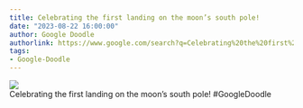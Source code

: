 ```yaml
---
title: Celebrating the first landing on the moon’s south pole!
date: "2023-08-22 16:00:00"
author: Google Doodle
authorlink: https://www.google.com/search?q=Celebrating%20the%20first%20landing%20on%20the%20moon%E2%80%99s%20south%20pole!
tags:
- Google-Doodle
---
```

<img src="https://www.google.com/logos/doodles/2023/celebrating-the-first-landing-on-the-moons-south-pole-6753651837110163.3-law.gif" referrerpolicy="no-referrer"><br>Celebrating the first landing on the moon’s south pole! #GoogleDoodle